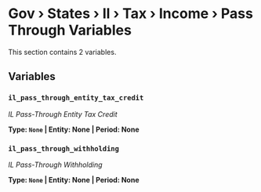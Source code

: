 # Gov › States › Il › Tax › Income › Pass Through Variables

This section contains 2 variables.

## Variables

### `il_pass_through_entity_tax_credit`
*IL Pass-Through Entity Tax Credit*

**Type: `None` | Entity: None | Period: None**

### `il_pass_through_withholding`
*IL Pass-Through Withholding*

**Type: `None` | Entity: None | Period: None**
